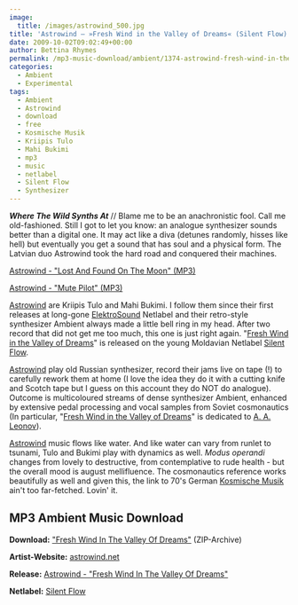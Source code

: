 ```yaml
---
image:
  title: /images/astrowind_500.jpg
title: 'Astrowind – »Fresh Wind in the Valley of Dreams« (Silent Flow)'
date: 2009-10-02T09:02:49+00:00
author: Bettina Rhymes
permalink: /mp3-music-download/ambient/1374-astrowind-fresh-wind-in-the-valley-of-dreams-silent-flow
categories:
  - Ambient
  - Experimental
tags:
  - Ambient
  - Astrowind
  - download
  - free
  - Kosmische Musik
  - Kriipis Tulo
  - Mahi Bukimi
  - mp3
  - music
  - netlabel
  - Silent Flow
  - Synthesizer
---
```

***Where The Wild Synths At*** // Blame me to be an anachronistic fool. Call me old-fashioned. Still I got to let you know: an analogue synthesizer sounds better than a digital one. It may act like a diva (detunes randomly, hisses like hell) but eventually you get a sound that has soul and a physical form. The Latvian duo Astrowind took the hard road and conquered their machines.

<!--mp3links-->


  
[Astrowind - "Lost And Found On The Moon" (MP3)](http://www.archive.org/download/Astrowind-FreshWindInTheValleyOfDreams/03.Astrowind-LostAndFoundOnTheMoon.mp3)
  
[Astrowind - "Mute Pilot" (MP3)](http://www.archive.org/download/Astrowind-FreshWindInTheValleyOfDreams/04.Astrowind-MutePilots.mp3)
  
<!--mp3linksend-->

<!--more-->

<a href="http://astrowind.net" target="_blank">Astrowind</a> are Kriipis Tulo and Mahi Bukimi. I follow them since their first releases at long-gone <a href="http://excentrica.org/" target="_blank">ElektroSound</a> Netlabel and their retro-style synthesizer Ambient always made a little bell ring in my head. After two record that did not get me too much, this one is just right again. "<a href="http://silent.com.md/label/2009/09/29/astrowind-fresh-wind-in-the-valley-of-dreams/" target="_blank">Fresh Wind in the Valley of Dreams</a>" is released on the young Moldavian Netlabel <a href="http://silent.com.md/label/" target="_blank">Silent Flow</a>.

<a href="http://astrowind.net/" target="_blank">Astrowind</a> play old Russian synthesizer, record their jams live on tape (!) to carefully rework them at home (I love the idea they do it with a cutting knife and Scotch tape but I guess on this account they do NOT do analogue). Outcome is multicoloured streams of dense synthesizer Ambient, enhanced by extensive pedal processing and vocal samples from Soviet cosmonautics (In particular, "<a href="http://silent.com.md/label/2009/09/29/astrowind-fresh-wind-in-the-valley-of-dreams/" target="_blank">Fresh Wind in the Valley of Dreams</a>" is dedicated to [A. A. Leonov](http://en.wikipedia.org/wiki/Alexey_Leonov)).

<a href="http://astrowind.net/" target="_blank">Astrowind</a> music flows like water. And like water can vary from runlet to tsunami, Tulo and Bukimi play with dynamics as well. _Modus operandi_ changes from lovely to destructive, from contemplative to rude health - but the overall mood is august mellifluence. The cosmonautics reference works beautifully as well and given this, the link to 70's German <a href="http://en.wikipedia.org/wiki/Kosmische_musik" target="_blank">Kosmische Musik</a> ain't too far-fetched. Lovin' it.

## MP3 Ambient Music Download

**Download:** ["Fresh Wind In The Valley Of Dreams"](http://www.archive.org/compress/Astrowind-FreshWindInTheValleyOfDreams) (ZIP-Archive)
  
**Artist-Website:** <a href="http://www.astrowind.net/" target="_blank">astrowind.net</a>
  
**Release:** <a href="http://silent.com.md/label/2009/09/29/astrowind-fresh-wind-in-the-valley-of-dreams/" target="_blank">Astrowind - "Fresh Wind In The Valley Of Dreams"</a>
  
**Netlabel:** <a href="http://silent.com.md/" target="_blank">Silent Flow</a>